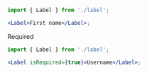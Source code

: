```jsx
import { Label } from './label';

<Label>First name</Label>;
```

Required

```jsx
import { Label } from './label';

<Label isRequired={true}>Username</Label>;
```
